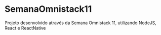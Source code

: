 # SemanaOmnistack11
Projeto desenvolvido através da Semana Omnistack 11, utilizando NodeJS, React e ReactNative
